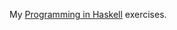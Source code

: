 My
[Programming in Haskell](http://www.amazon.co.uk/Programming-Haskell-Professor-Graham-Hutton/dp/0521692695)
exercises.